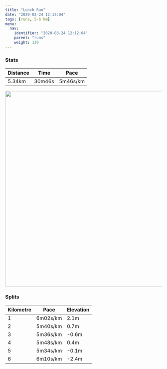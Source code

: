 ```yaml
---
title: "Lunch Run"
date: "2020-03-24 12:12:04"
tags: [runs, 5-6 km]
menu:
  nav:
    identifier: "2020-03-24 12:12:04"
    parent: "runs"
    weight: 130
---
```


### Stats

| Distance | Time | Pace |
|----------|------|------|
|5.34km|30m46s|5m46s/km|

<img src='https://maps.googleapis.com/maps/api/staticmap?maptype=terrain&path=enc:{kjeIbcyLSIFIEODo@A[NgABEHCh@E`AqARKPQj@w@BK^o@Bc@GSCYAIe@s@CMDKF@BBBIF@PFNZX\^dAJb@J|@JXH?TW~@wABk@A{@CWMg@OYo@s@q@i@OEG@_@RKPGRMt@Eh@BLRd@X^LZJNz@pB@BF?hAiBBQAaAC_@QcAOa@k@s@i@[SGYRMVQr@O`@CVDVVf@^z@`@v@Vr@R\F@JI`AqB@[A{@QgA_@}@c@i@u@_@SDOHGHOd@Kf@Gf@AV~AnDLb@Tf@B@NSJWn@iADKBmAKw@Oq@eAoAUKUG[JIDKNKTU|@Eb@Ll@Vf@V\d@~@Vx@JNDBHAZi@f@yAFWDWCa@Iu@Um@[_@QWw@k@I@YNMPg@~B?NDXR\NNf@v@Th@F^HVLLH@hAwBBKBWAq@UcBI_@w@{@q@YYLQPMXObA?`ABLp@lAx@vBLLH?dAeBDUAoAGk@UcAMSa@c@WOQQSII@]RIPMt@Sv@@XFRbAbBx@hBFJB?bAcBJY?q@Es@CWWgAo@u@i@WSE[RMLa@hB@`@FXpAxB^hAFHH@FGPa@NUVg@?G@c@D_AEa@S}@[_@Sc@c@]YEYLQRMZKn@O`@?ZJVbAhBP`@L\NRJ@^Qn@cABK@s@Aa@Ii@S{@iAyAYKO?UHUZc@hB?XFRt@lAXl@^pALNN?fAoBBOCcAUeBo@sACCQEk@UYHOJKPM|@Qb@AXTj@l@dARb@V`A\d@HAhAoB@_@E_ASsAQg@o@}@[OKKO?a@ZO`@Mt@MZCBK@MR?NHVl@nABNAJM\]n@Sd@i@bAY`@CZHX?L_@h@m@~@SV?fA&key=AIzaSyBPVQ_iynBzLujdhfLzy8Z-5zczbktE55k&size=800x800&scale=2&markers=color:yellow|label:S|53.47022,-2.2637&markers=color:green|label:F|53.47010999999999,-2.2639300000000024' width='625' />

### Splits

| Kilometre | Pace | Elevation |
|------|------|-----------|
|1|6m02s/km|2.1m|
|2|5m40s/km|0.7m|
|3|5m36s/km|-0.6m|
|4|5m48s/km|0.4m|
|5|5m34s/km|-0.1m|
|6|6m10s/km|-2.4m|
